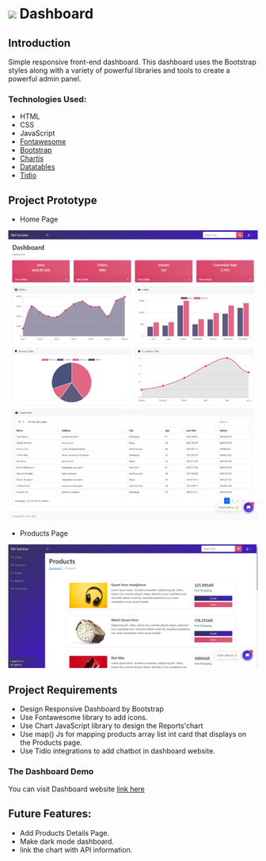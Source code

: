 # <img src="img/favicon.ico" width="50px"> Dashboard


## Introduction
Simple responsive front-end dashboard. This dashboard uses the Bootstrap styles along with a variety of powerful libraries and tools to create a powerful admin panel.

### Technologies Used:
* HTML
* CSS
* JavaScript
* [Fontawesome](https://fontawesome.com/ "Fontawesome")
* [Bootstrap](https://getbootstrap.com/ "Bootstrap")
* [ Chartjs](https://www.chartjs.org/ " Chartjs")
* [ Datatables](https://datatables.net/ " Chartjs")
* [Tidio](https://www.tidio.com/ "Tidio")

## Project Prototype
- Home Page
<img src="img/screen1.png">

- Products Page
<img src="img/screen2.jpg">



## Project Requirements
- Design Responsive Dashboard by Bootstrap
- Use Fontawesome library to add icons.
- Use Chart JavaScript library to design the Reports'chart
- Use map() Js for mapping products array list int card that displays on the Products page.
- Use Tidio integrations to add chatbot in dashboard website.

### The Dashboard  Demo
You can visit Dashboard website [link here](https://nouf-aljabri.github.io/Dashboard/ "link here")

## Future Features:
- Add Products Details Page.
- Make dark mode dashboard.
- link the chart with API information.
